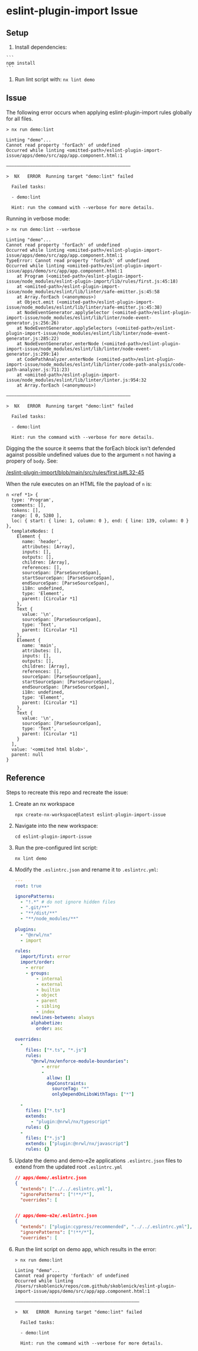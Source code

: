 # eslint-plugin-import Issue

## Setup

  1. Install dependencies:

    ```
    npm install
    ```

  1.  Run lint script with: `nx lint demo`

## Issue

The following error occurs when applying eslint-plugin-import rules globally
for all files.

```
> nx run demo:lint

Linting "demo"...
Cannot read property 'forEach' of undefined
Occurred while linting <omitted-path>/eslint-plugin-import-issue/apps/demo/src/app/app.component.html:1

———————————————————————————————————————————————

>  NX   ERROR  Running target "demo:lint" failed

  Failed tasks:

  - demo:lint

  Hint: run the command with --verbose for more details.
```

Running in verbose mode:

```
> nx run demo:lint --verbose

Linting "demo"...
Cannot read property 'forEach' of undefined
Occurred while linting <omiited-path>/eslint-plugin-import-issue/apps/demo/src/app/app.component.html:1
TypeError: Cannot read property 'forEach' of undefined
Occurred while linting <omiited-path>/eslint-plugin-import-issue/apps/demo/src/app/app.component.html:1
    at Program (<omiited-path>/eslint-plugin-import-issue/node_modules/eslint-plugin-import/lib/rules/first.js:45:18)
    at <omiited-path>/eslint-plugin-import-issue/node_modules/eslint/lib/linter/safe-emitter.js:45:58
    at Array.forEach (<anonymous>)
    at Object.emit (<omiited-path>/eslint-plugin-import-issue/node_modules/eslint/lib/linter/safe-emitter.js:45:38)
    at NodeEventGenerator.applySelector (<omiited-path>/eslint-plugin-import-issue/node_modules/eslint/lib/linter/node-event-generator.js:256:26)
    at NodeEventGenerator.applySelectors (<omiited-path>/eslint-plugin-import-issue/node_modules/eslint/lib/linter/node-event-generator.js:285:22)
    at NodeEventGenerator.enterNode (<omiited-path>/eslint-plugin-import-issue/node_modules/eslint/lib/linter/node-event-generator.js:299:14)
    at CodePathAnalyzer.enterNode (<omiited-path>/eslint-plugin-import-issue/node_modules/eslint/lib/linter/code-path-analysis/code-path-analyzer.js:711:23)
    at <omiited-path>/eslint-plugin-import-issue/node_modules/eslint/lib/linter/linter.js:954:32
    at Array.forEach (<anonymous>)

———————————————————————————————————————————————

>  NX   ERROR  Running target "demo:lint" failed

  Failed tasks:

  - demo:lint

  Hint: run the command with --verbose for more details.
```

Digging the the source it seems that the forEach block isn't defended against possible undefined values due to the argument `n` not having a propery of `body`. See:

[/eslint-plugin-import/blob/main/src/rules/first.js#L32-45](https://github.com/import-js/eslint-plugin-import/blob/main/src/rules/first.js#L32-45)

When the rule executes on an HTML file the payload of `n` is:

```
n <ref *1> {
  type: 'Program',
  comments: [],
  tokens: [],
  range: [ 0, 5280 ],
  loc: { start: { line: 1, column: 0 }, end: { line: 139, column: 0 } },
  templateNodes: [
    Element {
      name: 'header',
      attributes: [Array],
      inputs: [],
      outputs: [],
      children: [Array],
      references: [],
      sourceSpan: [ParseSourceSpan],
      startSourceSpan: [ParseSourceSpan],
      endSourceSpan: [ParseSourceSpan],
      i18n: undefined,
      type: 'Element',
      parent: [Circular *1]
    },
    Text {
      value: '\n',
      sourceSpan: [ParseSourceSpan],
      type: 'Text',
      parent: [Circular *1]
    },
    Element {
      name: 'main',
      attributes: [],
      inputs: [],
      outputs: [],
      children: [Array],
      references: [],
      sourceSpan: [ParseSourceSpan],
      startSourceSpan: [ParseSourceSpan],
      endSourceSpan: [ParseSourceSpan],
      i18n: undefined,
      type: 'Element',
      parent: [Circular *1]
    },
    Text {
      value: '\n',
      sourceSpan: [ParseSourceSpan],
      type: 'Text',
      parent: [Circular *1]
    }
  ],
  value: '<ommited html blob>',
  parent: null
}
```


## Reference

Steps to recreate this repo and recreate the issue:

1.  Create an nx workspace

    ```shell
    npx create-nx-workspace@latest eslint-plugin-import-issue
    ```

1.  Navigate into the new workspace:

    ```
    cd eslint-plugin-import-issue
    ```

1.  Run the pre-configured lint script:

    ```
    nx lint demo
    ```

1.  Modify the `.eslintrc.json` and rename it to `.eslintrc.yml`:

    ```yml
    ---
    root: true

    ignorePatterns:
      - "!.*" # do not ignore hidden files
      - ".git/**"
      - "**/dist/**"
      - "**/node_modules/**"

    plugins:
      - "@nrwl/nx"
      - import

    rules:
      import/first: error
      import/order:
        - error
        - groups:
            - internal
            - external
            - builtin
            - object
            - parent
            - sibling
            - index
          newlines-between: always
          alphabetize:
            order: asc

    overrides:
      -
        files: ["*.ts", "*.js"]
        rules:
          "@nrwl/nx/enforce-module-boundaries":
              - error
              -
                allow: []
                depConstraints:
                  sourceTag: "*"
                  onlyDependOnLibsWithTags: ["*"]

      -
        files: ["*.ts"]
        extends:
          - "plugin:@nrwl/nx/typescript"
        rules: {}
      -
        files: ["*.js"]
        extends: ["plugin:@nrwl/nx/javascript"]
        rules: {}
    ```

1.  Update the demo and demo-e2e applications `.eslintrc.json` files to extend
    from the updated root `.eslintrc.yml`

    ```json
    // apps/demo/.eslintrc.json
    {
      "extends": ["../../.eslintrc.yml"],
      "ignorePatterns": ["!**/*"],
      "overrides": [


    // apps/demo-e2e/.eslintrc.json
    {
      "extends": ["plugin:cypress/recommended", "../../.eslintrc.yml"],
      "ignorePatterns": ["!**/*"],
      "overrides": [
    ```

1.  Run the lint script on demo app, which results in the error:

    ```shell
    > nx run demo:lint

    Linting "demo"...
    Cannot read property 'forEach' of undefined
    Occurred while linting /Users/rskoblenick/repos/com.github/skoblenick/eslint-plugin-import-issue/apps/demo/src/app/app.component.html:1

    ———————————————————————————————————————————————

    >  NX   ERROR  Running target "demo:lint" failed

      Failed tasks:

      - demo:lint

      Hint: run the command with --verbose for more details.
    ```
